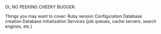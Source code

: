 OI, NO PEEKING CHEEKY BUGGER.

Things you may want to cover:
Ruby version
Configuration
Database creation
Database initialization
Services (job queues, cache servers, search engines, etc.)